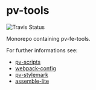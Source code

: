 # pv-tools

![Travis Status](https://api.travis-ci.org/pro-vision/fe-tools.svg?branch=master)


Monorepo containing pv-fe-tools.

For further informations see:

- [pv-scripts](https://github.com/pro-vision/fe-tools/tree/master/packages/pv-scripts)
- [webpack-config](https://github.com/pro-vision/fe-tools/tree/master/packages/webpack-config)
- [pv-stylemark](https://github.com/pro-vision/fe-tools/tree/master/packages/pv-stylemark)
- [assemble-lite](https://github.com/pro-vision/fe-tools/tree/master/packages/assemble-lite)

